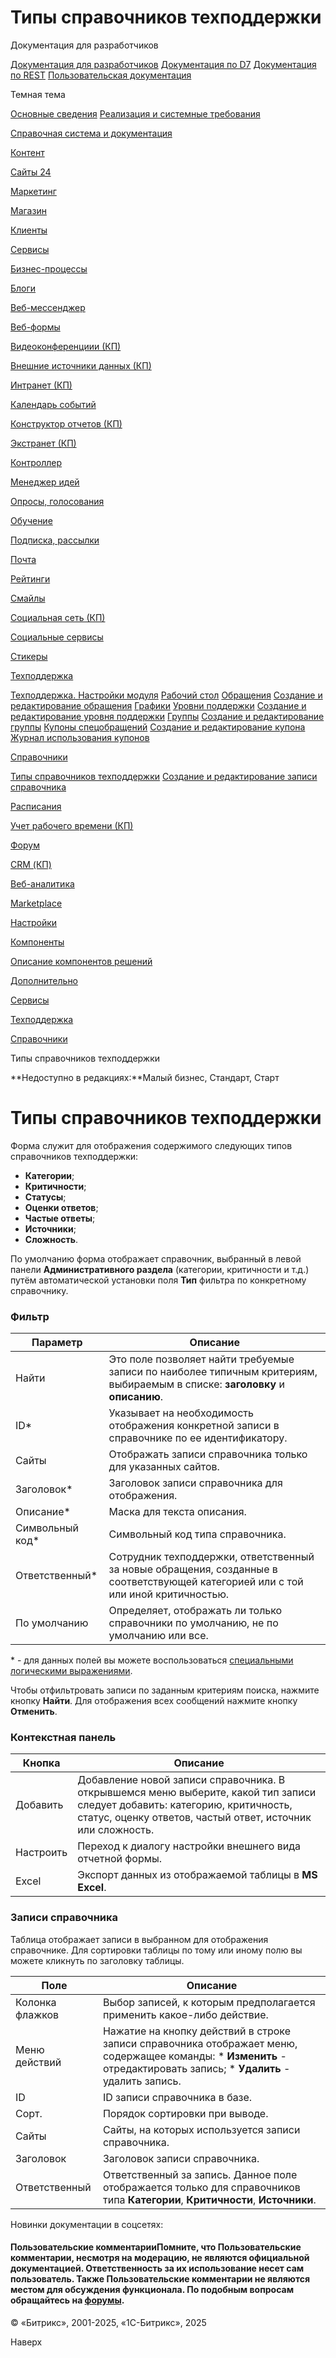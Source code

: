 # Типы справочников техподдержки

Документация для разработчиков

[Документация для разработчиков](https://dev.1c-bitrix.ru/api_help/)
[Документация по D7](https://dev.1c-bitrix.ru/api_d7/)
[Документация по REST](https://dev.1c-bitrix.ru/rest_help/)
[Пользовательская документация](https://dev.1c-bitrix.ru/user_help/)

Темная тема

[Основные сведения](/user_help/index.php)
[Реализация и системные требования](/user_help/reqintro.php)

[Справочная система и документация](/user_help/help/index.php)

[Контент](/user_help/content/index.php)

[Сайты 24](/user_help/sites24/index.php)

[Маркетинг](/user_help/marketing/index.php)

[Магазин](/user_help/store/index.php)

[Клиенты](/user_help/clients/index.php)

[Сервисы](/user_help/service/index.php)

[Бизнес-процессы](/user_help/service/bizproc/index.php)

[Блоги](/user_help/service/blogs/index.php)

[Веб-мессенджер](/user_help/service/im/index.php)

[Веб-формы](/user_help/service/form/index.php)

[Видеоконференциии (КП)](/user_help/service/video/index.php)

[Внешние источники данных (КП)](/user_help/service/xdi/index.php)

[Интранет (КП)](/user_help/service/intranet/index.php)

[Календарь событий](/user_help/service/event_calendar/index.php)

[Конструктор отчетов (КП)](/user_help/service/report/index.php)

[Экстранет (КП)](/user_help/service/extranet/index.php)

[Контроллер](/user_help/service/controller/index.php)

[Менеджер идей](/user_help/service/idea/index.php)

[Опросы, голосования](/user_help/service/vote/index.php)

[Обучение](/user_help/service/learning/index.php)

[Подписка, рассылки](/user_help/service/subscribe/index.php)

[Почта](/user_help/service/mail/index.php)

[Рейтинги](/user_help/service/rating/index.php)

[Смайлы](/user_help/service/smile/index.php)

[Социальная сеть (КП)](/user_help/service/socialnetwork/index.php)

[Социальные сервисы](/user_help/service/socialservices/index.php)

[Стикеры](/user_help/service/stickers/index.php)

[Техподдержка](/user_help/service/support/index.php)

[Техподдержка. Настройки модуля](/user_help/service/support/settings.php)
[Рабочий стол](/user_help/service/support/ticket_desktop.php)
[Обращения](/user_help/service/support/ticket_list.php)
[Создание и редактирование обращения](/user_help/service/support/ticket_edit.php)
[Графики](/user_help/service/support/ticket_report_graph.php)
[Уровни поддержки](/user_help/service/support/ticket_sla_list.php)
[Создание и редактирование уровня поддержки](/user_help/service/support/ticket_sla_edit.php)
[Группы](/user_help/service/support/ticket_group_list.php)
[Создание и редактирование группы](/user_help/service/support/ticket_group_edit.php)
[Купоны спецобращений](/user_help/service/support/ticket_coupon_list.php)
[Создание и редактирование купона](/user_help/service/support/ticket_coupon_edit.php)
[Журнал использования купонов](/user_help/service/support/ticket_coupon_log.php)

[Справочники](/user_help/service/support/ticket_dict/index.php)

[Типы справочников техподдержки](/user_help/service/support/ticket_dict/ticket_dict_list.php)
[Создание и редактирование записи справочника](/user_help/service/support/ticket_dict/ticket_dict_edit.php)

[Расписания](/user_help/service/support/ticket_timetable/index.php)

[Учет рабочего времени (КП)](/user_help/service/timeman/index.php)

[Форум](/user_help/service/forum/index.php)

[CRM (КП)](/user_help/service/crm/index.php)

[Веб-аналитика](/user_help/statistic/index.php)

[Marketplace](/user_help/marketplace/index.php)

[Настройки](/user_help/settings/index.php)

[Компоненты](/user_help/components/index.php)

[Описание компонентов решений](/user_help/description_decisions/index.php)

[Дополнительно](/user_help/additional/index.php)

[Сервисы](/user_help/service/index.php)

[Техподдержка](/user_help/service/support/index.php)

[Справочники](/user_help/service/support/ticket_dict/index.php)

Типы справочников техподдержки

**Недоступно в редакциях:**Малый бизнес, Стандарт, Старт

# Типы справочников техподдержки

Форма служит для отображения содержимого следующих типов справочников техподдержки:

* **Категории**;
* **Критичности**;
* **Статусы**;
* **Оценки ответов**;
* **Частые ответы**;
* **Источники**;
* **Сложность**.

По умолчанию форма отображает справочник, выбранный в левой панели **Административного раздела** (категории, критичности и т.д.) путём автоматической установки поля **Тип** фильтра по конкретному справочнику.

  

### Фильтр

| Параметр | Описание |
| --- | --- |
| Найти | Это поле позволяет найти требуемые записи по наиболее типичным критериям, выбираемым в списке: **заголовку** и **описанию**. |
| ID\* | Указывает на необходимость отображения конкретной записи в справочнике по ее идентификатору. |
| Сайты | Отображать записи справочника только для указанных сайтов. |
| Заголовок\* | Заголовок записи справочника для отображения. |
| Описание\* | Маска для текста описания. |
| Символьный код\* | Символьный код типа справочника. |
| Ответственный\* | Сотрудник техподдержки, ответственный за новые обращения, созданные в соответствующей категорией или с той или иной критичностью. |
| По умолчанию | Определяет, отображать ли только справочники по умолчанию, не по умолчанию или все. |

\* - для данных полей вы можете воспользоваться [специальными логическими выражениями](https://dev.1c-bitrix.ru/api_help/main/general/filter.php).

Чтобы отфильтровать записи по заданным критериям поиска, нажмите кнопку **Найти**. Для отображения всех сообщений нажмите кнопку **Отменить**.

### Контекстная панель

| Кнопка | Описание |
| --- | --- |
| Добавить | Добавление новой записи справочника. В открывшемся меню выберите, какой тип записи следует добавить: категорию, критичность, статус, оценку ответов, частый ответ, источник или сложность. |
| Настроить | Переход к диалогу настройки внешнего вида отчетной формы. |
| Excel | Экспорт данных из отображаемой таблицы в **MS Excel**. |

### Записи справочника

Таблица отображает записи в выбранном для отображения справочнике. Для сортировки таблицы по тому или иному полю вы можете кликнуть по заголовку таблицы.

| Поле | Описание |
| --- | --- |
| Колонка флажков | Выбор записей, к которым предполагается применить какое-либо действие. |
| Меню действий | Нажатие на кнопку действий в строке записи справочника отображает меню, содержащее команды:  * **Изменить** - отредактировать запись; * **Удалить** - удалить запись. |
| ID | ID записи справочника в базе. |
| Сорт. | Порядок сортировки при выводе. |
| Сайты | Сайты, на которых используется записи справочника. |
| Заголовок | Заголовок записи справочника. |
| Ответственный | Ответственный за запись.    Данное поле отображается только для справочников типа **Категории**, **Критичности**, **Источники**. |

Новинки документации в соцсетях:

#### Пользовательские комментарииПомните, что Пользовательские комментарии, несмотря на модерацию, не являются официальной документацией. Ответственность за их использование несет сам пользователь. Также Пользовательские комментарии не являются местом для обсуждения функционала. По подобным вопросам обращайтесь на [форумы](http://dev.1c-bitrix.ru/community/forums/group1/).

© «Битрикс», 2001-2025, «1С-Битрикс», 2025

Наверх